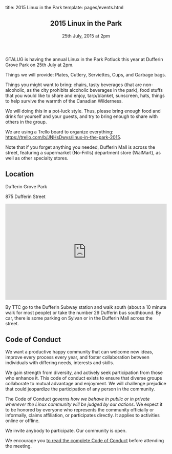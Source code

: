 title: 2015 Linux in the Park
template: pages/events.html

<article itemscope itemtype="http://schema.org/Event">
	<header class="page-header">
		<h2>
			<span itemprop="name">2015 Linux in the Park</span>
		</h2>
		<p class="lead" itemprop="startDate" contnet="2015-07-25T14:00">
			25th July, 2015 at 2pm
		</p>
	</header>
	<section itemprop="description">
		<p class="lead">
			GTALUG is having the annual Linux in the Park Potluck this year at Dufferin Grove Park on 25th July at 2pm.
		</p>
		<p>Things we will provide: Plates,  Cutlery, Serviettes, Cups, and Garbage bags.</p>
		<p>Things you might want to bring: chairs, tasty beverages (that are non-alcoholic, as the city prohibits alcoholic beverages in the park), food stuffs that you would like to share and enjoy, tarp/blanket, sunscreen, hats, things to help survive the warmth of the Canadian Wilderness.</p>
		<p>We will doing this in a pot-luck style.  Thus, please bring enough food and drink for yourself and your guests, and try to bring enough to share with others in the group.</p>
		<p>We are using a Trello board to organize everything: <a href="https://trello.com/b/JNHsDwys/linux-in-the-park-2015">https://trello.com/b/JNHsDwys/linux-in-the-park-2015</a>.</p>
		<p>Note that if you forget anything you needed, Dufferin Mall is across the street, featuring a supermarket (No-Frills) department store (WalMart), as well as other specialty stores.</p>
	</section>
	<footer>
		<div class="location">
		<h2>Location</h2>
		<div itemprop="location" itemscope itemtype="http://schema.org/Place">
			<p itemprop="name">
				Dufferin Grove Park
			</p>
			<p itemprop="address" itemscope itemtype="http://schema.org/PostalAddress">
				<span itemprop="streetAddress">875 Dufferin Street</span>
			</p>
		</div>
		<iframe src="https://www.google.com/maps/embed?pb=!1m18!1m12!1m3!1d2886.613476074039!2d-79.4325187!3d43.65620954999999!2m3!1f0!2f0!3f0!3m2!1i1024!2i768!4f13.1!3m3!1m2!1s0x882b345a4acedfbf%3A0x2b77b6fcb4bcb44!2sDufferin+Grove+Park!5e0!3m2!1sen!2sca!4v1404830890018" width="100%" height="300" frameborder="0" style="border:0"></iframe>
		<p>By TTC go to the Dufferin Subway station and walk south (about a 10 minute walk for most people) or take the number 29 Dufferin bus southbound. By car, there is some parking on Sylvan or in the Dufferin Mall across the street.</p>
		</div>
		<div class="code-of-conduct">
			<h2>Code of Conduct</h2>
			<p>We want a productive happy community that can welcome new ideas, improve every process every year, and foster collaboration between individuals with differing needs, interests and skills.</p>
			<p>We gain strength from diversity, and actively seek participation from those who enhance it. This code of conduct exists to ensure that diverse groups collaborate to mutual advantage and enjoyment. We will challenge prejudice that could jeopardize the participation of any person in the community.
			<p>The Code of Conduct governs <em>how we behave in public or in private whenever the Linux community will be judged by our actions</em>. We expect it to be honored by everyone who represents the community officially or informally, claims affiliation, or participates directly. It applies to activities online or offline.</p>
			<p>We invite anybody to participate. Our community is open.</p>
			<p>We encourage you <a href="/about/code-of-conduct/" title="Code of Conduct">to read the complete Code of Conduct</a> before attending the meeting.</p>
		</div>
	</footer>
</article>
